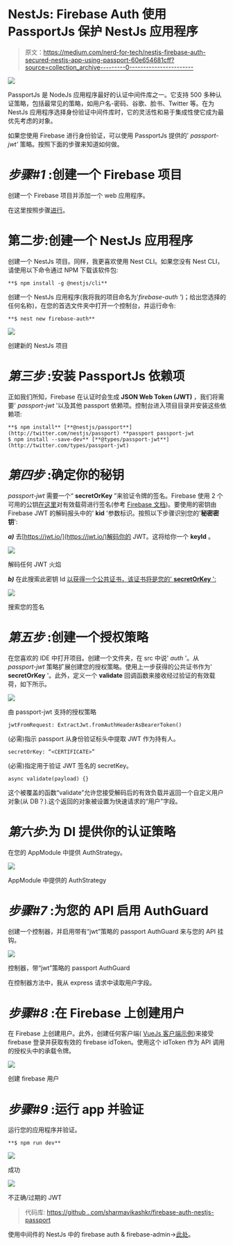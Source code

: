 # NestJs: Firebase Auth 使用 PassportJs 保护 NestJs 应用程序

> 原文：<https://medium.com/nerd-for-tech/nestjs-firebase-auth-secured-nestjs-app-using-passport-60e654681cff?source=collection_archive---------0----------------------->

![](img/cc30b98c392e6ee81461dfad7a470161.png)

PassportJs 是 NodeJs 应用程序最好的认证中间件库之一。它支持 500 多种认证策略，包括最常见的策略，如用户名-密码、谷歌、脸书、Twitter 等。在为 NestJs 应用程序选择身份验证中间件库时，它的灵活性和易于集成性使它成为最优先考虑的对象。

如果您使用 Firebase 进行身份验证，可以使用 PassportJs 提供的' *passport-jwt'* 策略。按照下面的步骤来知道如何做。

# ***步骤#1*** :创建一个 Firebase 项目

创建一个 Firebase 项目并添加一个 web 应用程序。

在这里按照步骤[进行](/@sharma.vikashkr/firebase-how-to-setup-an-app-in-firebase-9ddbacfe8ad1)。

# **第二步**:创建一个 NestJs 应用程序

创建一个 NestJs 项目。同样，我更喜欢使用 Nest CLI。如果您没有 Nest CLI，请使用以下命令通过 NPM 下载该软件包:

```
**$ npm install -g @nestjs/cli**
```

创建一个 NestJs 应用程序(我将我的项目命名为'*firebase-auth '*)；给出您选择的任何名称)，在您的首选文件夹中打开一个控制台，并运行命令:

```
**$ nest new firebase-auth**
```

![](img/ee21c688cfc9e4137bd0d9a6503cbf82.png)

创建新的 NestJs 项目

# ***第三步*** :安装 PassportJs 依赖项

正如我们所知，Firebase 在认证时会生成 **JSON Web Token (JWT)** ，我们将需要' *passport-jwt* '以及其他 passport 依赖项。控制台进入项目目录并安装这些依赖项:

```
**$ npm install** [**@nestjs/passport**](http://twitter.com/nestjs/passport) **passport passport-jwt
$ npm install --save-dev** [**@types/passport-jwt**](http://twitter.com/types/passport-jwt)
```

# ***第四步*** :确定你的秘钥

*passport-jwt* 需要一个“ **secretOrKey** ”来验证令牌的签名。Firebase 使用 2 个可用的公钥[在这里](https://www.googleapis.com/robot/v1/metadata/x509/securetoken@system.gserviceaccount.com)对有效载荷进行签名(参考 [Firebase 文档](https://firebase.google.com/docs/auth/admin/verify-id-tokens#verify_id_tokens_using_a_third-party_jwt_library))。要使用的密钥由 Firebase JWT 的解码报头中的' **kid** '参数标识。按照以下步骤识别您的'**秘密密钥**':

***a)*** 去[https://jwt.io/](https://jwt.io/)解码你的 JWT。这将给你一个 **keyId** 。

![](img/57b5651866950ec01c324dfe98c36728.png)

解码任何 JWT 火焰

***b)*** 在此搜索此密钥 Id [以获得一个公共证书，该证书将是您的' **secretOrKey** ':](https://www.googleapis.com/robot/v1/metadata/x509/securetoken@system.gserviceaccount.com)

![](img/e70adf8c071616e690565682d9239315.png)

搜索您的签名

# ***第五步*** :创建一个授权策略

在您喜欢的 IDE 中打开项目。创建一个文件夹，在 src 中说' *auth* '。从 *passport-jwt* 策略扩展创建您的授权策略。使用上一步获得的公共证书作为' **secretOrKey** '。此外，定义一个 **validate** 回调函数来接收经过验证的有效载荷，如下所示。

![](img/220bb4ca4c947e0b77a15ad13322571a.png)

由 passport-jwt 支持的授权策略

```
jwtFromRequest: ExtractJwt.fromAuthHeaderAsBearerToken()
```

(必需)指示 passport 从身份验证标头中提取 JWT 作为持有人。

```
secretOrKey: “<CERTIFICATE>”
```

(必需)指定用于验证 JWT 签名的 secretKey。

```
async validate(payload) {}
```

这个被覆盖的函数“validate”允许您接受解码后的有效负载并返回一个自定义用户对象(从 DB？).这个返回的对象被设置为快速请求的“用户”字段。

# ***第六步*:为 DI** 提供你的认证策略

在您的 AppModule 中提供 AuthStrategy。

![](img/5426a7cadde1c67e8dd90e54e1380d30.png)

AppModule 中提供的 AuthStrategy

# ***步骤#7*** :为您的 API 启用 AuthGuard

创建一个控制器，并启用带有“jwt”策略的 passport AuthGuard 来与您的 API 挂钩。

![](img/5cdae13db070338a9beff33ebfcf8e30.png)

控制器，带“jwt”策略的 passport AuthGuard

在控制器方法中，我从 express 请求中读取用户字段。

# ***步骤#8* :在 Firebase 上创建用户**

在 Firebase 上创建用户。此外，创建任何客户端( [VueJs 客户端示例](https://sharma-vikashkr.medium.com/vuejs-firebase-auth-in-vuejs-client-83c91a7cf4fd))来接受 firebase 登录并获取有效的 firebase idToken。使用这个 idToken 作为 API 调用的授权头中的承载令牌。

![](img/e508bf80ef05d2b3e3984b7e460df652.png)

创建 firebase 用户

# ***步骤#9*** :运行 app 并验证

运行您的应用程序并验证。

```
**$ npm run dev**
```

![](img/03900344b2c27b508e2ebe1569242b78.png)

成功

![](img/4998c200d8444ab0629fe0c6402c6829.png)

不正确/过期的 JWT

> 代码库:
> [https://github . com/sharmavikashkr/firebase-auth-nestjs-passport](https://github.com/sharmavikashkr/firebase-auth-nestjs-passport)

使用中间件的 NestJs 中的 firebase auth & firebase-admin->[此处](https://sharma-vikashkr.medium.com/nestjs-firebase-auth-secured-nestjs-resource-server-9649bcebd0de)。